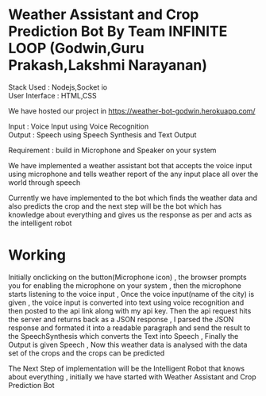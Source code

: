 # Weather Assistant and Crop Prediction Bot By Team INFINITE LOOP (Godwin,Guru Prakash,Lakshmi Narayanan)

Stack Used : Nodejs,Socket io <br>
User Interface : HTML,CSS<br>

We have hosted our project in https://weather-bot-godwin.herokuapp.com/

Input  : Voice Input using Voice Recognition <br>
Output : Speech using Speech Synthesis and Text Output <br>

Requirement : build in Microphone and Speaker on your system

We have implemented a weather assistant bot that accepts the voice input using microphone and tells weather report of the any input place all over the world through speech <br>

Currently we have implemented to the bot which finds the weather data and also predicts the crop and the next step will be the bot which has knowledge about everything and gives us the response as per and acts as the intelligent robot

# Working

  Initially onclicking on the button(Microphone icon) , the browser prompts you for enabling the microphone on your system , then the microphone starts listening to the voice input , Once the voice input(name of the city) is given , the voice input is converted into text using voice recognition and then posted to the api link along with my api key. Then the api request hits the server and returns back as a JSON response , I parsed the JSON response and formated it into a readable paragraph and send the result to the SpeechSynthesis which converts the Text into Speech , Finally the Output is given Speech , Now this weather data is analysed with the data set of the crops and the crops can be predicted  <br>
  
The Next Step of implementation will be the Intelligent Robot that knows about everything , initially we have started with Weather Assistant and Crop Prediction Bot

